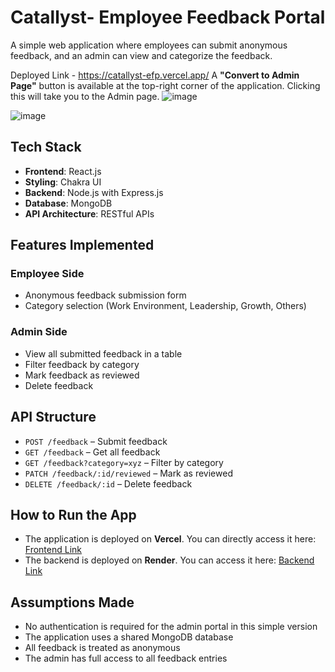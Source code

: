 # Catallyst- Employee Feedback Portal
A simple web application where employees can submit anonymous feedback, and an admin can view and categorize the feedback.

Deployed Link -  https://catallyst-efp.vercel.app/
A **"Convert to Admin Page"** button is available at the top-right corner of the application. Clicking this will take you to the Admin page.
![image](https://github.com/user-attachments/assets/f55e07a0-1d48-419b-aea5-d317c82d6764)

![image](https://github.com/user-attachments/assets/03392f75-f8aa-4c4a-b9f8-a470e998fa03)

## Tech Stack

- **Frontend**: React.js
- **Styling**: Chakra UI
- **Backend**: Node.js with Express.js
- **Database**: MongoDB
- **API Architecture**: RESTful APIs



## Features Implemented

### Employee Side
- Anonymous feedback submission form
- Category selection (Work Environment, Leadership, Growth, Others)

### Admin Side
- View all submitted feedback in a table
- Filter feedback by category
- Mark feedback as reviewed
- Delete feedback

## API Structure

- `POST /feedback` – Submit feedback
- `GET /feedback` – Get all feedback
- `GET /feedback?category=xyz` – Filter by category
- `PATCH /feedback/:id/reviewed` – Mark as reviewed
- `DELETE /feedback/:id` – Delete feedback

## How to Run the App

- The application is deployed on **Vercel**. You can directly access it here: [Frontend Link](https://catallyst-efp.vercel.app/)
- The backend is deployed on **Render**. You can access it here: [Backend Link](https://catallyst-efp.onrender.com/)


## Assumptions Made

- No authentication is required for the admin portal in this simple version
- The application uses a shared MongoDB database
- All feedback is treated as anonymous
- The admin has full access to all feedback entries
